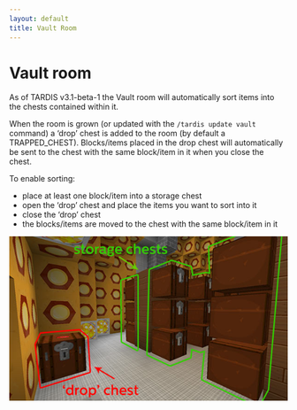 ```yaml
---
layout: default
title: Vault Room
---
```


# Vault room

As of TARDIS v3.1-beta-1 the Vault room will automatically sort items into the chests contained within it.

When the room is grown (or updated with the `/tardis update vault` command) a ‘drop’ chest is added to the room (by
default a TRAPPED\_CHEST). Blocks/items placed in the drop chest will automatically be sent to the chest with the same
block/item in it when you close the chest.

To enable sorting:

- place at least one block/item into a storage chest
- open the ‘drop’ chest and place the items you want to sort into it
- close the ‘drop’ chest
- the blocks/items are moved to the chest with the same block/item in it

![Vault chests](/images/docs/vault.jpg)

